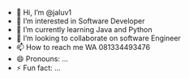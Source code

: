 - 👋 Hi, I’m @jaluv1
- 👀 I’m interested in Software 
Developer
- 🌱 I’m currently learning Java and Python
- 💞️ I’m looking to collaborate on software Engineer
- 📫 How to reach me WA 081334493476
- 😄 Pronouns: ...
- ⚡ Fun fact: ...

<!---
jaluv1/jaluv1 is a ✨ special ✨ repository because its `README.md` (this file) appears on your GitHub profile.
You can click the Preview link to take a look at your changes.
--->
